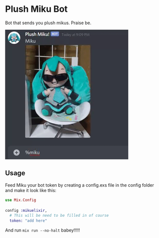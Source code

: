 # Plush Miku Bot
Bot that sends you plush mikus. Praise be.

![Gif demonstrating Plush Miku's magnificent features](36f6838305f800781065f302d4781d8d.gif)

## Usage
Feed Miku your bot token by creating a config.exs file in the config folder and make it look like this:
```elixir
use Mix.Config

config :mikuelixir,
  # This will be need to be filled in of course
  token: "add here"
```
And run `mix run --no-halt` babey!!!!!
